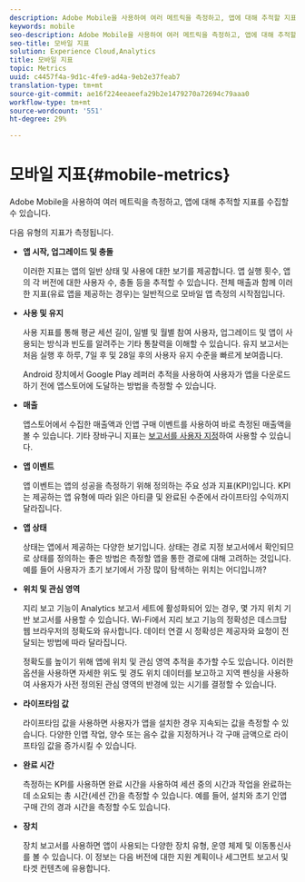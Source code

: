 ```yaml
---
description: Adobe Mobile을 사용하여 여러 메트릭을 측정하고, 앱에 대해 추적할 지표를 수집할 수 있습니다.
keywords: mobile
seo-description: Adobe Mobile을 사용하여 여러 메트릭을 측정하고, 앱에 대해 추적할 지표를 수집할 수 있습니다.
seo-title: 모바일 지표
solution: Experience Cloud,Analytics
title: 모바일 지표
topic: Metrics
uuid: c4457f4a-9d1c-4fe9-ad4a-9eb2e37feab7
translation-type: tm+mt
source-git-commit: ae16f224eeaeefa29b2e1479270a72694c79aaa0
workflow-type: tm+mt
source-wordcount: '551'
ht-degree: 29%

---
```



# 모바일 지표{#mobile-metrics}

Adobe Mobile을 사용하여 여러 메트릭을 측정하고, 앱에 대해 추적할 지표를 수집할 수 있습니다.

다음 유형의 지표가 측정됩니다.

* **앱 시작, 업그레이드 및 충돌**

   이러한 지표는 앱의 일반 상태 및 사용에 대한 보기를 제공합니다. 앱 실행 횟수, 앱의 각 버전에 대한 사용자 수, 충돌 등을 추적할 수 있습니다. 전체 매출과 함께 이러한 지표(유료 앱을 제공하는 경우)는 일반적으로 모바일 앱 측정의 시작점입니다.

* **사용 및 유지**

   사용 지표를 통해 평균 세션 길이, 일별 및 월별 참여 사용자, 업그레이드 및 앱이 사용되는 방식과 빈도를 알려주는 기타 통찰력을 이해할 수 있습니다. 유지 보고서는 처음 실행 후 하루, 7일 후 및 28일 후의 사용자 유지 수준을 빠르게 보여줍니다.

   Android 장치에서 Google Play 레퍼러 추적을 사용하여 사용자가 앱을 다운로드하기 전에 앱스토어에 도달하는 방법을 측정할 수 있습니다.

* **매출**

   앱스토어에서 수집한 매출액과 인앱 구매 이벤트를 사용하여 바로 측정된 매출액을 볼 수 있습니다. 기타 장바구니 지표는 [보고서를 사용자 지정](/help/using/usage/reports-customize/reports-customize.md)하여 사용할 수 있습니다.

* **앱 이벤트**

   앱 이벤트는 앱의 성공을 측정하기 위해 정의하는 주요 성과 지표(KPI)입니다. KPI는 제공하는 앱 유형에 따라 읽은 아티클 및 완료된 수준에서 라이프타임 수익까지 달라집니다.

* **앱 상태**

   상태는 앱에서 제공하는 다양한 보기입니다. 상태는 경로 지정 보고서에서 확인되므로 상태를 정의하는 좋은 방법은 측정할 앱을 통한 경로에 대해 고려하는 것입니다. 예를 들어 사용자가 초기 보기에서 가장 많이 탐색하는 위치는 어디입니까?

* **위치 및 관심 영역**

   지리 보고 기능이 Analytics 보고서 세트에 활성화되어 있는 경우, 몇 가지 위치 기반 보고서를 사용할 수 있습니다. Wi-Fi에서 지리 보고 기능의 정확성은 데스크탑 웹 브라우저의 정확도와 유사합니다. 데이터 연결 시 정확성은 제공자와 요청이 전달되는 방법에 따라 달라집니다.

   정확도를 높이기 위해 앱에 위치 및 관심 영역 추적을 추가할 수도 있습니다. 이러한 옵션을 사용하면 자세한 위도 및 경도 위치 데이터를 보고하고 지역 펜싱을 사용하여 사용자가 사전 정의된 관심 영역의 반경에 있는 시기를 결정할 수 있습니다.

* **라이프타임 값**

   라이프타임 값을 사용하면 사용자가 앱을 설치한 경우 지속되는 값을 측정할 수 있습니다. 다양한 인앱 작업, 양수 또는 음수 값을 지정하거나 각 구매 금액으로 라이프타임 값을 증가시킬 수 있습니다.

* **완료 시간**

   측정하는 KPI를 사용하면 완료 시간을 사용하여 세션 중의 시간과 작업을 완료하는 데 소요되는 총 시간(세션 간)을 측정할 수 있습니다. 예를 들어, 설치와 초기 인앱 구매 간의 경과 시간을 측정할 수도 있습니다.

* **장치**

   장치 보고서를 사용하면 앱이 사용되는 다양한 장치 유형, 운영 체제 및 이동통신사를 볼 수 있습니다. 이 정보는 다음 버전에 대한 지원 계획이나 세그먼트 보고서 및 타겟 컨텐츠에 유용합니다.

